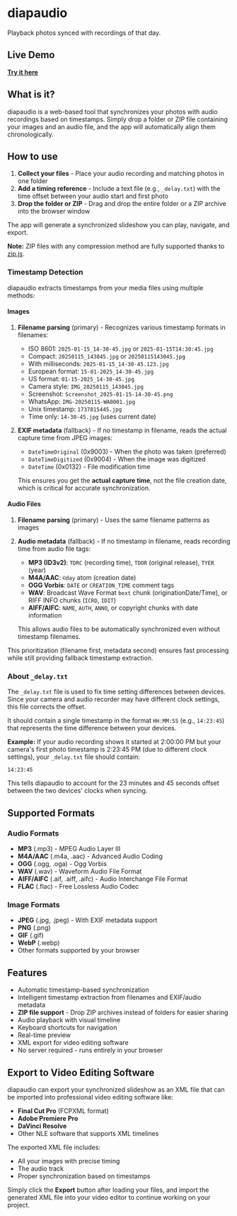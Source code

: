 # diapaudio

Playback photos synced with recordings of that day.

## Live Demo

**[Try it here](https://dcfvg.github.io/diapaudio/)**

## What is it?

diapaudio is a web-based tool that synchronizes your photos with audio recordings based on timestamps. Simply drop a folder or ZIP file containing your images and an audio file, and the app will automatically align them chronologically.

## How to use

1. **Collect your files** - Place your audio recording and matching photos in one folder
2. **Add a timing reference** - Include a text file (e.g., `_delay.txt`) with the time offset between your audio start and first photo
3. **Drop the folder or ZIP** - Drag and drop the entire folder or a ZIP archive into the browser window

The app will generate a synchronized slideshow you can play, navigate, and export.

**Note:** ZIP files with any compression method are fully supported thanks to [zip.js](https://gildas-lormeau.github.io/zip.js/).

### Timestamp Detection

diapaudio extracts timestamps from your media files using multiple methods:

#### Images

1. **Filename parsing** (primary) - Recognizes various timestamp formats in filenames:
   - ISO 8601: `2025-01-15_14-30-45.jpg` or `2025-01-15T14:30:45.jpg`
   - Compact: `20250115_143045.jpg` or `20250115143045.jpg`
   - With milliseconds: `2025-01-15_14-30-45.123.jpg`
   - European format: `15-01-2025_14-30-45.jpg`
   - US format: `01-15-2025_14-30-45.jpg`
   - Camera style: `IMG_20250115_143045.jpg`
   - Screenshot: `Screenshot_2025-01-15-14-30-45.png`
   - WhatsApp: `IMG-20250115-WA0001.jpg`
   - Unix timestamp: `1737815445.jpg`
   - Time only: `14-30-45.jpg` (uses current date)

2. **EXIF metadata** (fallback) - If no timestamp in filename, reads the actual capture time from JPEG images:
   - `DateTimeOriginal` (0x9003) - When the photo was taken (preferred)
   - `DateTimeDigitized` (0x9004) - When the image was digitized
   - `DateTime` (0x0132) - File modification time
   
   This ensures you get the **actual capture time**, not the file creation date, which is critical for accurate synchronization.

#### Audio Files

1. **Filename parsing** (primary) - Uses the same filename patterns as images

2. **Audio metadata** (fallback) - If no timestamp in filename, reads recording time from audio file tags:
   - **MP3 (ID3v2)**: `TDRC` (recording time), `TDOR` (original release), `TYER` (year)
   - **M4A/AAC**: `©day` atom (creation date)
   - **OGG Vorbis**: `DATE` or `CREATION_TIME` comment tags
   - **WAV**: Broadcast Wave Format `bext` chunk (originationDate/Time), or RIFF INFO chunks (`ICRD`, `IDIT`)
   - **AIFF/AIFC**: `NAME`, `AUTH`, `ANNO`, or copyright chunks with date information
   
   This allows audio files to be automatically synchronized even without timestamp filenames.

This prioritization (filename first, metadata second) ensures fast processing while still providing fallback timestamp extraction.

### About `_delay.txt`

The `_delay.txt` file is used to fix time setting differences between devices. Since your camera and audio recorder may have different clock settings, this file corrects the offset.

It should contain a single timestamp in the format `HH:MM:SS` (e.g., `14:23:45`) that represents the time difference between your devices.

**Example:** If your audio recording shows it started at 2:00:00 PM but your camera's first photo timestamp is 2:23:45 PM (due to different clock settings), your `_delay.txt` file should contain:
```
14:23:45
```

This tells diapaudio to account for the 23 minutes and 45 seconds offset between the two devices' clocks when syncing.

## Supported Formats

### Audio Formats
- **MP3** (.mp3) - MPEG Audio Layer III
- **M4A/AAC** (.m4a, .aac) - Advanced Audio Coding
- **OGG** (.ogg, .oga) - Ogg Vorbis
- **WAV** (.wav) - Waveform Audio File Format
- **AIFF/AIFC** (.aif, .aiff, .aifc) - Audio Interchange File Format
- **FLAC** (.flac) - Free Lossless Audio Codec

### Image Formats
- **JPEG** (.jpg, .jpeg) - With EXIF metadata support
- **PNG** (.png)
- **GIF** (.gif)
- **WebP** (.webp)
- Other formats supported by your browser

## Features

- Automatic timestamp-based synchronization
- Intelligent timestamp extraction from filenames and EXIF/audio metadata
- **ZIP file support** - Drop ZIP archives instead of folders for easier sharing
- Audio playback with visual timeline
- Keyboard shortcuts for navigation
- Real-time preview
- XML export for video editing software
- No server required - runs entirely in your browser

## Export to Video Editing Software

diapaudio can export your synchronized slideshow as an XML file that can be imported into professional video editing software like:

- **Final Cut Pro** (FCPXML format)
- **Adobe Premiere Pro**
- **DaVinci Resolve**
- Other NLE software that supports XML timelines

The exported XML file includes:
- All your images with precise timing
- The audio track
- Proper synchronization based on timestamps

Simply click the **Export** button after loading your files, and import the generated XML file into your video editor to continue working on your project.


